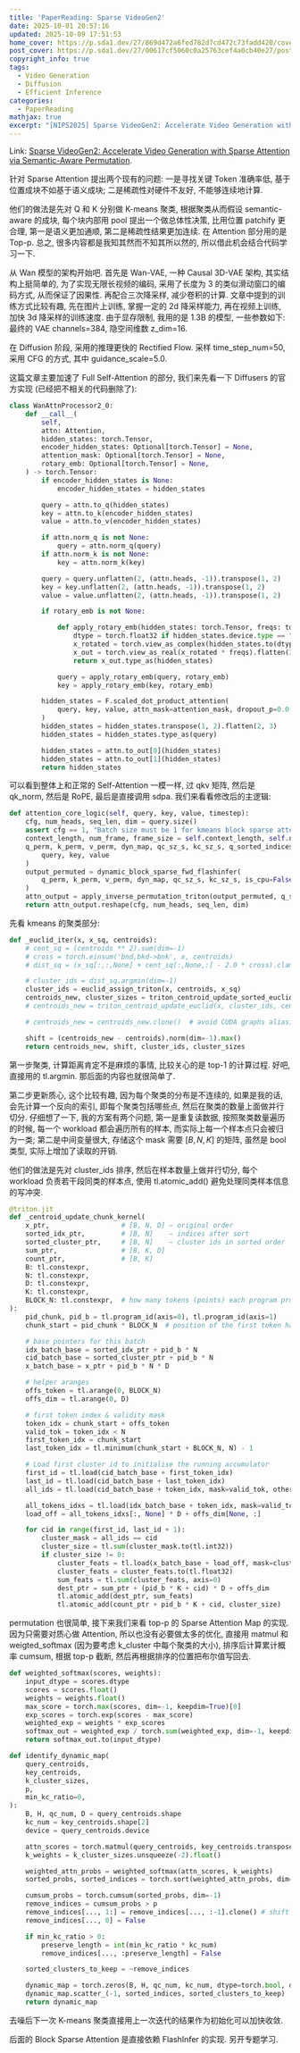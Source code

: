 ```yaml
---
title: 'PaperReading: Sparse VideoGen2'
date: 2025-10-01 20:57:16
updated: 2025-10-09 17:51:53
home_cover: https://p.sda1.dev/27/869d472a6fed782d7cd472c73fadd420/cover.jpeg
post_cover: https://p.sda1.dev/27/00617cf5060c0a25763cef4a0cb40e27/post.jpg
copyright_info: true
tags:
  - Video Generation
  - Diffusion
  - Efficient Inference
categories:
  - PaperReading
mathjax: true
excerpt: "[NIPS2025] Sparse VideoGen2: Accelerate Video Generation with Sparse Attention via Semantic-Aware Permutation."
---
```


Link: <a href="https://arxiv.org/abs/2505.18875">Sparse VideoGen2: Accelerate Video Generation with Sparse Attention via Semantic-Aware Permutation</a>.

针对 Sparse Attention 提出两个现有的问题: 一是寻找关键 Token 准确率低, 基于位置成块不如基于语义成块; 二是稀疏性对硬件不友好, 不能够连续地计算.

他们的做法是先对 Q 和 K 分别做 K-means 聚类, 根据聚类从而假设 semantic-aware 的成块, 每个块内部用 pool 提出一个做总体性决策, 比用位置 patchify 更合理, 第一是语义更加通顺, 第二是稀疏性结果更加连续. 在 Attention 部分用的是 Top-p. 总之, 很多内容都是我知其然而不知其所以然的, 所以借此机会结合代码学习一下.

从 Wan 模型的架构开始吧. 首先是 Wan-VAE, 一种 Causal 3D-VAE 架构, 其实结构上挺简单的, 为了实现无限长视频的编码, 采用了长度为 3 的类似滑动窗口的编码方式, 从而保证了因果性. 再配合三次降采样, 减少卷积的计算. 文章中提到的训练方式比较有趣, 先在图片上训练, 掌握一定的 2d 降采样能力, 再在视频上训练, 加快 3d 降采样的训练速度. 由于显存限制, 我用的是 1.3B 的模型, 一些参数如下: 最终的 VAE channels=384, 隐空间维数 z_dim=16.

在 Diffusion 阶段, 采用的推理更快的 Rectified Flow. 采样 time_step_num=50, 采用 CFG 的方式, 其中 guidance_scale=5.0.

这篇文章主要加速了 Full Self-Attention 的部分, 我们来先看一下 Diffusers 的官方实现 (已经把不相关的代码删除了):

```python
class WanAttnProcessor2_0:
    def __call__(
        self,
        attn: Attention,
        hidden_states: torch.Tensor,
        encoder_hidden_states: Optional[torch.Tensor] = None,
        attention_mask: Optional[torch.Tensor] = None,
        rotary_emb: Optional[torch.Tensor] = None,
    ) -> torch.Tensor:
        if encoder_hidden_states is None:
            encoder_hidden_states = hidden_states

        query = attn.to_q(hidden_states)
        key = attn.to_k(encoder_hidden_states)
        value = attn.to_v(encoder_hidden_states)

        if attn.norm_q is not None:
            query = attn.norm_q(query)
        if attn.norm_k is not None:
            key = attn.norm_k(key)

        query = query.unflatten(2, (attn.heads, -1)).transpose(1, 2)
        key = key.unflatten(2, (attn.heads, -1)).transpose(1, 2)
        value = value.unflatten(2, (attn.heads, -1)).transpose(1, 2)

        if rotary_emb is not None:

            def apply_rotary_emb(hidden_states: torch.Tensor, freqs: torch.Tensor):
                dtype = torch.float32 if hidden_states.device.type == "mps" else torch.float64
                x_rotated = torch.view_as_complex(hidden_states.to(dtype).unflatten(3, (-1, 2)))
                x_out = torch.view_as_real(x_rotated * freqs).flatten(3, 4)
                return x_out.type_as(hidden_states)

            query = apply_rotary_emb(query, rotary_emb)
            key = apply_rotary_emb(key, rotary_emb)

        hidden_states = F.scaled_dot_product_attention(
            query, key, value, attn_mask=attention_mask, dropout_p=0.0, is_causal=False
        )
        hidden_states = hidden_states.transpose(1, 2).flatten(2, 3)
        hidden_states = hidden_states.type_as(query)

        hidden_states = attn.to_out[0](hidden_states)
        hidden_states = attn.to_out[1](hidden_states)
        return hidden_states
```

可以看到整体上和正常的 Self-Attention 一模一样, 过 qkv 矩阵, 然后是 qk_norm, 然后是 RoPE, 最后是直接调用 sdpa. 我们来看看修改后的主逻辑:

```python
def attention_core_logic(self, query, key, value, timestep):
    cfg, num_heads, seq_len, dim = query.size()
    assert cfg == 1, "Batch size must be 1 for kmeans block sparse attention"
    context_length, num_frame, frame_size = self.context_length, self.num_frame, self.frame_size
    q_perm, k_perm, v_perm, dyn_map, qc_sz_s, kc_sz_s, q_sorted_indices = self.semantic_aware_permutation(
        query, key, value
    )
    output_permuted = dynamic_block_sparse_fwd_flashinfer(
        q_perm, k_perm, v_perm, dyn_map, qc_sz_s, kc_sz_s, is_cpu=False
    )
    attn_output = apply_inverse_permutation_triton(output_permuted, q_sorted_indices, dim=2)
    return attn_output.reshape(cfg, num_heads, seq_len, dim)
```

先看 kmeans 的聚类部分:

```python
def _euclid_iter(x, x_sq, centroids):
    # cent_sq = (centroids ** 2).sum(dim=-1)
    # cross = torch.einsum('bnd,bkd->bnk', x, centroids)
    # dist_sq = (x_sq[:,:,None] + cent_sq[:,None,:] - 2.0 * cross).clamp_min_(0.0)

    # cluster_ids = dist_sq.argmin(dim=-1)
    cluster_ids = euclid_assign_triton(x, centroids, x_sq)
    centroids_new, cluster_sizes = triton_centroid_update_sorted_euclid(x, cluster_ids, centroids)
    # centroids_new = triton_centroid_update_euclid(x, cluster_ids, centroids)

    # centroids_new = centroids_new.clone()  # avoid CUDA graphs aliasing

    shift = (centroids_new - centroids).norm(dim=-1).max()
    return centroids_new, shift, cluster_ids, cluster_sizes
```

第一步聚类, 计算距离肯定不是麻烦的事情, 比较关心的是 top-1 的计算过程. 好吧, 直接用的 tl.argmin. 那后面的内容也就很简单了.

第二步更新质心, 这个比较有趣, 因为每个聚类的分布是不连续的, 如果是我的话, 会先计算一个反向的索引, 即每个聚类包括哪些点, 然后在聚类的数量上面做并行切分. 仔细想了一下, 我的方案有两个问题, 第一是重复读数据, 按照聚类数量遍历的时候, 每一个 workload 都会遍历所有的样本, 而实际上每一个样本点只会被归为一类; 第二是中间变量很大, 存储这个 mask 需要 $[B, N, K]$ 的矩阵, 虽然是 bool 类型, 实际上增加了读取的开销.

他们的做法是先对 cluster_ids 排序, 然后在样本数量上做并行切分, 每个 workload 负责若干段同类的样本点, 使用 tl.atomic_add() 避免处理同类样本信息的写冲突.

```python
@triton.jit
def _centroid_update_chunk_kernel(
    x_ptr,                  # [B, N, D] – original order
    sorted_idx_ptr,         # [B, N]    – indices after sort
    sorted_cluster_ptr,     # [B, N]    – cluster ids in sorted order
    sum_ptr,                # [B, K, D]
    count_ptr,              # [B, K]
    B: tl.constexpr,
    N: tl.constexpr,
    D: tl.constexpr,
    K: tl.constexpr,
    BLOCK_N: tl.constexpr,  # how many tokens (points) each program processes
):
    pid_chunk, pid_b = tl.program_id(axis=0), tl.program_id(axis=1)
    chunk_start = pid_chunk * BLOCK_N  # position of the first token handled by this program

    # base pointers for this batch
    idx_batch_base = sorted_idx_ptr + pid_b * N
    cid_batch_base = sorted_cluster_ptr + pid_b * N
    x_batch_base = x_ptr + pid_b * N * D

    # helper aranges
    offs_token = tl.arange(0, BLOCK_N)
    offs_dim = tl.arange(0, D)

    # first token index & validity mask
    token_idx = chunk_start + offs_token
    valid_tok = token_idx < N
    first_token_idx = chunk_start
    last_token_idx = tl.minimum(chunk_start + BLOCK_N, N) - 1

    # Load first cluster id to initialise the running accumulator
    first_id = tl.load(cid_batch_base + first_token_idx)
    last_id = tl.load(cid_batch_base + last_token_idx)
    all_ids = tl.load(cid_batch_base + token_idx, mask=valid_tok, other=-1)

    all_tokens_idxs = tl.load(idx_batch_base + token_idx, mask=valid_tok, other=-1)  # [BLOCK_N]
    load_off = all_tokens_idxs[:, None] * D + offs_dim[None, :]

    for cid in range(first_id, last_id + 1):
        cluster_mask = all_ids == cid
        cluster_size = tl.sum(cluster_mask.to(tl.int32))
        if cluster_size != 0:
            cluster_feats = tl.load(x_batch_base + load_off, mask=cluster_mask[:, None], other=0.0)  # [BLOCK_N, D]
            cluster_feats = cluster_feats.to(tl.float32)
            sum_feats = tl.sum(cluster_feats, axis=0)
            dest_ptr = sum_ptr + (pid_b * K + cid) * D + offs_dim
            tl.atomic_add(dest_ptr, sum_feats)
            tl.atomic_add(count_ptr + pid_b * K + cid, cluster_size)
```

permutation 也很简单, 接下来我们来看 top-p 的 Sparse Attention Map 的实现. 因为只需要对质心做 Attention, 所以也没有必要做太多的优化, 直接用 matmul 和 weigted_softmax (因为要考虑 k_cluster 中每个聚类的大小), 排序后计算累计概率 cumsum, 根据 top-p 截断, 然后再根据排序的位置把布尔值写回去.

```python
def weighted_softmax(scores, weights):
    input_dtype = scores.dtype
    scores = scores.float()
    weights = weights.float()
    max_score = torch.max(scores, dim=-1, keepdim=True)[0]
    exp_scores = torch.exp(scores - max_score)
    weighted_exp = weights * exp_scores
    softmax_out = weighted_exp / torch.sum(weighted_exp, dim=-1, keepdim=True).clamp(min=1e-12)
    return softmax_out.to(input_dtype)

def identify_dynamic_map(
    query_centroids,
    key_centroids,
    k_cluster_sizes,
    p,
    min_kc_ratio=0,
):
    B, H, qc_num, D = query_centroids.shape
    kc_num = key_centroids.shape[2]
    device = query_centroids.device

    attn_scores = torch.matmul(query_centroids, key_centroids.transpose(-2, -1)) / (D**0.5)
    k_weights = k_cluster_sizes.unsqueeze(-2).float()

    weighted_attn_probs = weighted_softmax(attn_scores, k_weights)
    sorted_probs, sorted_indices = torch.sort(weighted_attn_probs, dim=-1, descending=True)

    cumsum_probs = torch.cumsum(sorted_probs, dim=-1)
    remove_indices = cumsum_probs > p
    remove_indices[..., 1:] = remove_indices[..., :-1].clone() # shift right to include the first above-threshold
    remove_indices[..., 0] = False

    if min_kc_ratio > 0:
        preserve_length = int(min_kc_ratio * kc_num)
        remove_indices[..., :preserve_length] = False

    sorted_clusters_to_keep = ~remove_indices

    dynamic_map = torch.zeros(B, H, qc_num, kc_num, dtype=torch.bool, device=device)
    dynamic_map.scatter_(-1, sorted_indices, sorted_clusters_to_keep)
    return dynamic_map
```

去噪后下一次 K-means 聚类直接用上一次迭代的结果作为初始化可以加快收敛.

后面的 Block Sparse Attention 是直接依赖 FlashInfer 的实现. 另开专题学习.
